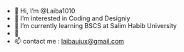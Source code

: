 - 👋 Hi, I’m @Laiba1010
- 👀 I’m interested in Coding and Designiy
- 🌱 I’m currently learning BSCS at Salim Habib University
- 💞️ 
- 📫 contact me : laibauiux@gmail.com 

<!---
Laiba1010/Laiba
